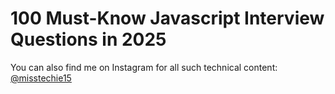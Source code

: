 # 100 Must-Know Javascript Interview Questions in 2025

You can also find me on Instagram for all such technical content: [@misstechie15](https://www.instagram.com/misstechie15/)
